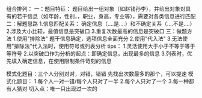组合排列：
一：题目特征：
题目给出一组对象（如赵钱孙李），并给出对象对具有的若干信息（如年龄，性别，，职业，身高，专业等），需要对各类信息进行匹配
二：解题思路
1.信息匹配关系：
确定信息（....是....）和不确定关系（....不是....）
2.涉及大小比较，最值信息是突破口
3.重复次数最高的信息是突破口
三：做题方法
1.使用"排除法"
题干信息确定，选项信息全面充分
2.使用"代入法"
3.无法使用"排除法"代入法时，使用符号或列表分析
tips：
1.灵活使用大于小于不等于等于等符号
2.以突破口作为分析的起点：即确定信息，出现最多的信息
3.列表时，优先填入确定信息，在使用限制条件苛刻的信息

模式化题目：三个人分别对对，对错，错错
先找出次数最多的那个，可以提速
模式化题目：
1.每个人一对一错/每个人只对了一半
2.每个人只对了一个
3.每一种都有人猜对
切入点：唯一只出现过一次的